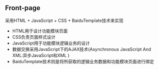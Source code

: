 ## Front-page

采用HTML + JavaScript + CSS + BaiduTemplate技术来实现

- HTML用于设计功能模块页面
- CSS负责页面样式设计
- JavaScript用于功能模块逻辑业务的设计
- 数据交换采用JavaScript下的AJAX技术(Asynchronous JavaScript And XML:异步JavaScript和XML )
- BaiduTemplate技术则是将所获取的逻辑业务数据和功能模块页面进行绑定